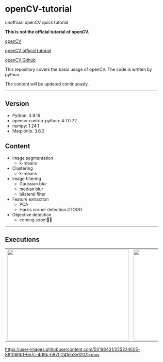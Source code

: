 # openCV-tutorial
unofficial openCV quick tutorial

**This is not the official tutorial of openCV.**

[openCV](https://opencv.org)

[openCV official tutorial](https://docs.opencv.org/4.x/d9/df8/tutorial_root.html)

[openCV Github](https://github.com/opencv/opencv)

This repository covers the basic usage of openCV. The code is written by python.

The content will be updated continuously.

<hr>

## Version

- Python: 3.9.16
- opencv-contrib-python: 4.7.0.72
- numpy: 1.24.1
- Matplotlib: 3.6.3

## Content

- Image segmentation
  - k-means
- Clustering
  - k-means
- Image filtering
  - Gaussian blur
  - median blur
  - bilateral filter
- Feature extraction
  - PCA
  - Harris corner detection #TODO
- Objective detection
  - coming soon!🙏🏻

<hr>

## Executions

<table>
  <tr>
    <td><img src="https://user-images.githubusercontent.com/50198431/225219207-955b449e-2bae-440f-98b8-bbf0908b510d.png" width="400" height="300"></td>
    <td><img src="https://user-images.githubusercontent.com/50198431/225219241-ebf77171-13b0-4311-8d44-d271e8789ad0.png" width="400" height="300"></td>
  </tr>
</table>

https://user-images.githubusercontent.com/50198431/225224605-88f069b1-6e7c-4d9b-b87f-241eb3e12075.mov

